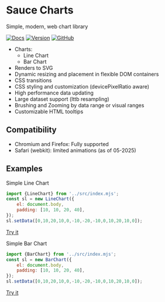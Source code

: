 Sauce Charts
========
Simple, modern, web chart library

[![Docs](https://img.shields.io/badge/API-documentation-blue)](https://saucellc.github.io/saucecharts/docs)
[![Version](https://img.shields.io/github/package-json/v/saucellc/saucecharts)](https://github.com/SauceLLC/saucecharts)
[![GitHub](https://img.shields.io/badge/GitHub-Source-lightgrey)](https://github.com/SauceLLC/saucecharts)

 * Charts:
    * Line Chart
    * Bar Chart
 * Renders to SVG
 * Dynamic resizing and placement in flexible DOM containers
 * CSS transitions
 * CSS styling and customization (devicePixelRatio aware)
 * High performance data updating
 * Large dataset support (lttb resampling)
 * Brushing and Zooming by data range or visual ranges
 * Customizable HTML tooltips


Compatibility
--------
 * Chromium and Firefox: Fully supported
 * Safari (webkit): limited animations (as of 05-2025)
 

Examples
--------
Simple Line Chart
```javascript
import {LineChart} from '../src/index.mjs';
const sl = new LineChart({
    el: document.body,
    padding: [10, 10, 20, 40],
});
sl.setData([0,10,20,10,0,-10,-20,-10,0,10,20,10,0]);
```
[Try it](examples/simple-line.html)


Simple Bar Chart
```javascript
import {BarChart} from '../src/index.mjs';
const sl = new BarChart({
    el: document.body,
    padding: [10, 10, 20, 40],
});
sl.setData([0,10,20,10,0,-10,-20,-10,0,10,20,10,0]);
```
[Try it](examples/simple-bar.html)

